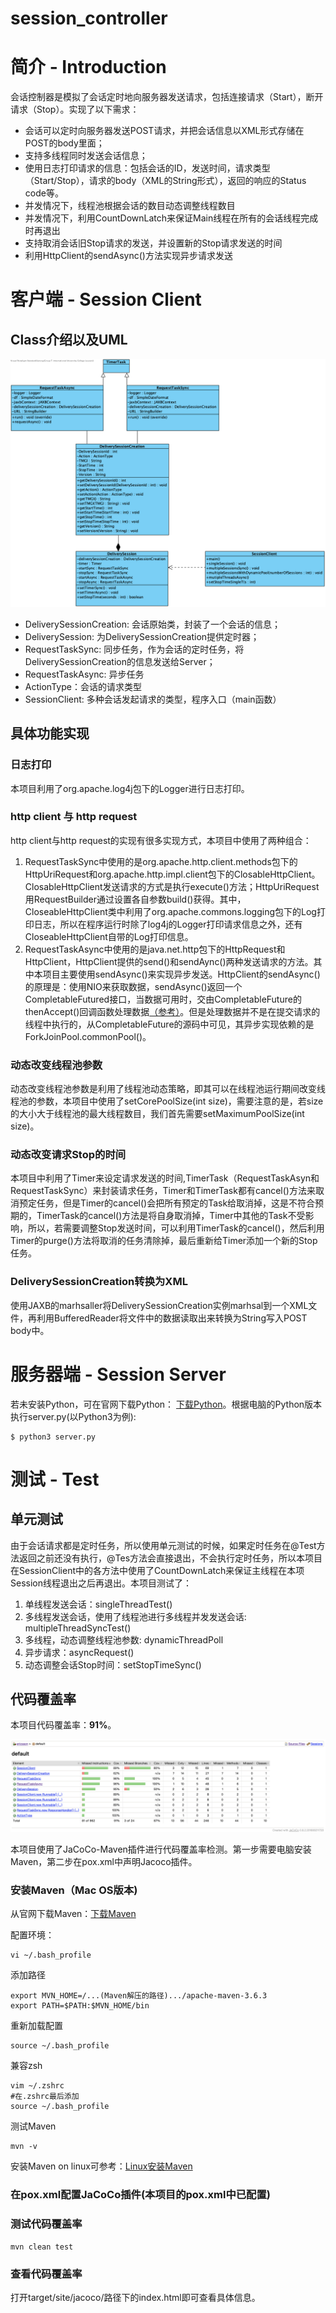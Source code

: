 # session_controller
<h1>简介 - Introduction</h1>
<p>会话控制器是模拟了会话定时地向服务器发送请求，包括连接请求（Start），断开请求（Stop）。实现了以下需求：</p>
<ul>
<li>会话可以定时向服务器发送POST请求，并把会话信息以XML形式存储在POST的body里面；</li>
<li>支持多线程同时发送会话信息；</li>
<li>使用日志打印请求的信息：包括会话的ID，发送时间，请求类型（Start/Stop），请求的body（XML的String形式），返回的响应的Status code等。</li>
<li>并发情况下，线程池根据会话的数目动态调整线程数目</li>
<li>并发情况下，利用CountDownLatch来保证Main线程在所有的会话线程完成时再退出</li>
<li>支持取消会话旧Stop请求的发送，并设置新的Stop请求发送的时间</li>
<li>利用HttpClient的sendAsync()方法实现异步请求发送</li>
</ul>

<h1>客户端 - Session Client</h1>
<h2>Class介绍以及UML</h2>
<img src= "https://github.com/LiuTongLT/session_controller/blob/master/src/main/upload/UML_Session.png">
<ul>
<li>DeliverySessionCreation: 会话原始类，封装了一个会话的信息；</li>
<li>DeliverySession: 为DeliverySessionCreation提供定时器；</li>
<li>RequestTaskSync: 同步任务，作为会话的定时任务，将DeliverySessionCreation的信息发送给Server；</li>
<li>RequestTaskAsync: 异步任务</li>
<li>ActionType：会话的请求类型</li>
<li>SessionClient: 多种会话发起请求的类型，程序入口（main函数）</li>
</ul>
<h2>具体功能实现</h2>
<h3>日志打印</h3>
<p>本项目利用了org.apache.log4j包下的Logger进行日志打印。</p>
<h3>http client 与 http request</h3>
<p>http client与http request的实现有很多实现方式，本项目中使用了两种组合：</p>
<ol>
  <li>RequestTaskSync中使用的是org.apache.http.client.methods包下的HttpUriRequest和org.apache.http.impl.client包下的ClosableHttpClient。ClosableHttpClient发送请求的方式是执行execute()方法；HttpUriRequest用RequestBuilder通过设置各自参数build()获得。其中，CloseableHttpClient类中利用了org.apache.commons.logging包下的Log打印日志，所以在程序运行时除了log4j的Logger打印请求信息之外，还有CloseableHttpClient自带的Log打印信息。</li>
  <li>RequestTaskAsync中使用的是java.net.http包下的HttpRequest和HttpClient，HttpClient提供的send()和sendAync()两种发送请求的方法。其中本项目主要使用sendAsync()来实现异步发送。HttpClient的sendAsync()的原理是：使用NIO来获取数据，sendAsync()返回一个CompletableFutured接口，当数据可用时，交由CompletableFuture的thenAccept()回调函数处理数据<a href="https://www.jdon.com/53011" target="_blank">（参考）</a>。但是处理数据并不是在提交请求的线程中执行的，从CompletableFuture的源码中可见，其异步实现依赖的是ForkJoinPool.commonPool()。</li>
</ol>
<h3>动态改变线程池参数</h3>
<p>动态改变线程池参数是利用了线程池动态策略，即其可以在线程池运行期间改变线程池的参数，本项目中使用了setCorePoolSize(int size)，需要注意的是，若size的大小大于线程池的最大线程数目，我们首先需要setMaximumPoolSize(int size)。</p>
<h3>动态改变请求Stop的时间</h3>
<p>本项目中利用了Timer来设定请求发送的时间,TimerTask（RequestTaskAsyn和RequestTaskSync）来封装请求任务，Timer和TimerTask都有cancel()方法来取消预定任务，但是Timer的cancel()会把所有预定的Task给取消掉，这是不符合预期的，TimerTask的cancel()方法是将自身取消掉，Timer中其他的Task不受影响，所以，若需要调整Stop发送时间，可以利用TimerTask的cancel()，然后利用Timer的purge()方法将取消的任务清除掉，最后重新给Timer添加一个新的Stop任务。</p>
<h3>DeliverySessionCreation转换为XML</h3>
<p>使用JAXB的marhsaller将DeliverySessionCreation实例marhsal到一个XML文件，再利用BufferedReader将文件中的数据读取出来转换为String写入POST body中。</p>

<h1>服务器端 - Session Server</h1>
<p>若未安装Python，可在官网下载Python： <a href="https://www.python.org/downloads/" target="_blank">下载Python</a>。根据电脑的Python版本执行server.py(以Python3为例):</p>
<pre>
<code>$ python3 server.py</code>
</pre>


<h1>测试 - Test</h1>
<h2>单元测试</h2>
<p>由于会话请求都是定时任务，所以使用单元测试的时候，如果定时任务在@Test方法返回之前还没有执行，@Tes方法会直接退出，不会执行定时任务，所以本项目在SessionClient中的各方法中使用了CountDownLatch来保证主线程在本项Session线程退出之后再退出。本项目测试了：</p>
<ol>
  <li>单线程发送会话：singleThreadTest()</li>
  <li>多线程发送会话，使用了线程池进行多线程并发发送会话: multipleThreadSyncTest()</li>
  <li>多线程，动态调整线程池参数: dynamicThreadPoll</li>
  <li>异步请求：asyncRequest()</li>
  <li>动态调整会话Stop时间：setStopTimeSync()</li>
</ol>
<h2>代码覆盖率</h2>
<p>本项目代码覆盖率：<strong>91%</strong>。</p>
<img src="src/main/upload/cover_rate.png">
<p>本项目使用了JaCoCo-Maven插件进行代码覆盖率检测。第一步需要电脑安装Maven，第二步在pox.xml中声明Jacoco插件。</p>
<h3>安装Maven（Mac OS版本)</h3>
<p>从官网下载Maven：<a href="https://maven.apache.org/download.cgi" target="_blank">下载Maven</a></p>
<p>配置环境：</p>
<pre><code>vi ~/.bash_profile</code></pre>
<p>添加路径</p>
<pre><code>export MVN_HOME=/...(Maven解压的路径).../apache-maven-3.6.3
export PATH=$PATH:$MVN_HOME/bin</code></pre>
<p>重新加载配置</p>
<pre><code>source ~/.bash_profile</code></pre>
<p>兼容zsh</p>
<pre><code>vim ~/.zshrc
#在.zshrc最后添加
source ~/.bash_profile </code></pre>
<p>测试Maven</p>
<pre><code>mvn -v</code></pre>
<p>安装Maven on linux可参考：<a href="https://blog.csdn.net/qq_38270106/article/details/97764483" target="_blank">Linux安装Maven</a></p>
<h3>在pox.xml配置JaCoCo插件(本项目的pox.xml中已配置)</h3>
<h3>测试代码覆盖率</h3>
<pre><code>mvn clean test</code></pre>
<h3>查看代码覆盖率</h3>
<p>打开target/site/jacoco/路径下的index.html即可查看具体信息。</p>
